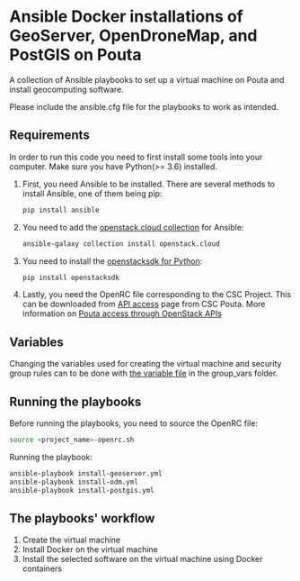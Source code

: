 # Ansible Docker installations of GeoServer, OpenDroneMap, and PostGIS on Pouta

A collection of Ansible playbooks to set up a virtual machine on Pouta and install geocomputing software.

Please include the ansible.cfg file for the playbooks to work as intended.

## Requirements

In order to run this code you need to first install some tools into your computer. Make sure you have Python(>= 3.6) installed.

1. First, you need Ansible to be installed. There are several methods to install Ansible, one of them being pip:
   
   ```bash
   pip install ansible
   ```
2. You need to add the [openstack.cloud collection](https://docs.ansible.com/ansible/latest/collections/openstack/cloud/index.html) for Ansible:
   
   ```bash
   ansible-galaxy collection install openstack.cloud
   ```
3. You need to install the [openstacksdk for Python](https://pypi.org/project/openstacksdk/):
   
   ```bash
   pip install openstacksdk
   ```
4. Lastly, you need the OpenRC file corresponding to the CSC Project. This can be downloaded from [API access](https://pouta.csc.fi/dashboard/project/api_access/) page from CSC Pouta. More information on [Pouta access through OpenStack APIs](https://docs.csc.fi/cloud/pouta/api-access/)

## Variables

Changing the variables used for creating the virtual machine and security group rules can to be done with [the variable file](group_vars/all.yml) in the group_vars folder.

## Running the playbooks

Before running the playbooks, you need to source the OpenRC file:

   ```bash
   source <project_name>-openrc.sh
   ```

Running the playbook:

   ```bash
   ansible-playbook install-geoserver.yml
   ansible-playbook install-odm.yml
   ansible-playbook install-postgis.yml
   ```

## The playbooks' workflow

1. Create the virtual machine
2. Install Docker on the virtual machine
3. Install the selected software on the virtual machine using Docker containers
